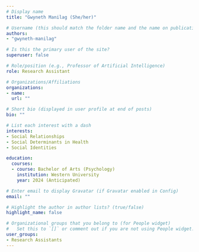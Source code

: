 ```yaml
---
# Display name
title: "Gwyneth Manilag (She/her)"

# Username (this should match the folder name and the name on publications)
authors:
- "gwyneth-manilag"

# Is this the primary user of the site?
superuser: false

# Role/position (e.g., Professor of Artificial Intelligence)
role: Research Assistant

# Organizations/Affiliations
organizations:
- name: 
  url: ""

# Short bio (displayed in user profile at end of posts)
bio: ""

# List each interest with a dash
interests:
- Social Relationships
- Social Determinants in Health
- Social Identities

education:
  courses:
  - course: Bachelor of Arts (Psychology)
    institution: Western University
    year: 2024 (Anticipated)

# Enter email to display Gravatar (if Gravatar enabled in Config)
email: ""

# Highlight the author in author lists? (true/false)
highlight_name: false

# Organizational groups that you belong to (for People widget)
#   Set this to `[]` or comment out if you are not using People widget.
user_groups:
- Research Assistants
---
```

